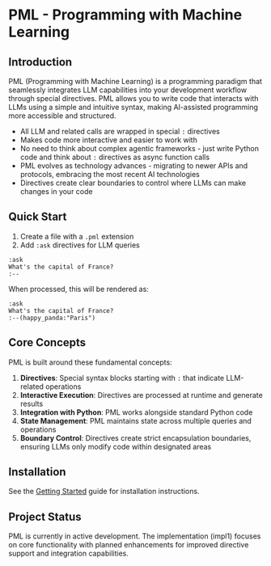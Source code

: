 # PML - Programming with Machine Learning

## Introduction

PML (Programming with Machine Learning) is a programming paradigm that seamlessly integrates LLM capabilities into your development workflow through special directives. PML allows you to write code that interacts with LLMs using a simple and intuitive syntax, making AI-assisted programming more accessible and structured.

- All LLM and related calls are wrapped in special `:` directives
- Makes code more interactive and easier to work with
- No need to think about complex agentic frameworks - just write Python code and think about `:` directives as async function calls
- PML evolves as technology advances - migrating to newer APIs and protocols, embracing the most recent AI technologies
- Directives create clear boundaries to control where LLMs can make changes in your code

## Quick Start

1. Create a file with a `.pml` extension
2. Add `:ask` directives for LLM queries

```
:ask
What's the capital of France?
:--
```

When processed, this will be rendered as:

```
:ask
What's the capital of France?
:--(happy_panda:"Paris")
```

## Core Concepts

PML is built around these fundamental concepts:

1. **Directives**: Special syntax blocks starting with `:` that indicate LLM-related operations
2. **Interactive Execution**: Directives are processed at runtime and generate results
3. **Integration with Python**: PML works alongside standard Python code
4. **State Management**: PML maintains state across multiple queries and operations
5. **Boundary Control**: Directives create strict encapsulation boundaries, ensuring LLMs only modify code within designated areas

## Installation

See the [Getting Started](getting-started.md) guide for installation instructions.

## Project Status

PML is currently in active development. The implementation (impl1) focuses on core functionality with planned enhancements for improved directive support and integration capabilities.
